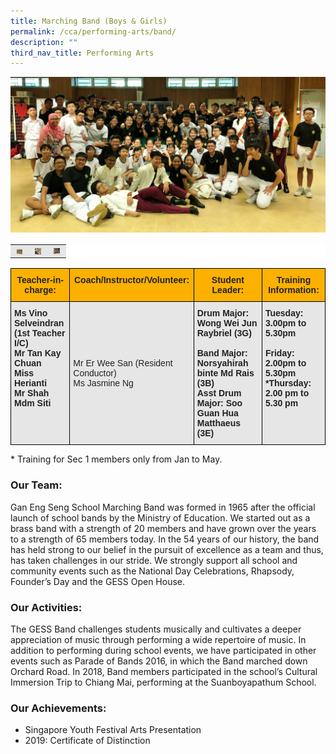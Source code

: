 ```yaml
---
title: Marching Band (Boys & Girls)
permalink: /cca/performing-arts/band/
description: ""
third_nav_title: Performing Arts
---
```

![](/images/GESSBAND2019.jpeg)

<table style="box-sizing: inherit; border-collapse: collapse; border-spacing: 0px; max-width: 100%; color: rgb(34, 34, 34); font-family: &quot;Source Sans Pro&quot;, sans-serif; font-size: 16px; font-style: normal; font-variant-ligatures: normal; font-variant-caps: normal; font-weight: 400; letter-spacing: normal; orphans: 2; text-align: start; text-transform: none; white-space: normal; widows: 2; word-spacing: 0px; -webkit-text-stroke-width: 0px; background-color: rgb(255, 255, 255); text-decoration-thickness: initial; text-decoration-style: initial; text-decoration-color: initial; width: 826.664px;"><tbody style="box-sizing: inherit;"><tr style="box-sizing: inherit; background: rgb(230, 230, 230);"><td style="box-sizing: inherit; padding: 5px 10px; width: 9px; text-align: center;"><a href="/images/SYF-Band-150x150.jpeg" target="_blank" rel="noopener noreferrer" style="box-sizing: inherit; background-color: transparent; transition: all 0.25s ease-in-out 0s; outline: 0px; color: rgb(255, 208, 26); text-decoration: underline;"><img class="aligncenter wp-image-19598 size-thumbnail" src="/images/SYF-Band-150x150.jpeg" alt="Syf Band" width="150" height="150" style="box-sizing: inherit; border: 0px; vertical-align: middle; max-width: 100%; height: auto; margin: auto; display: block; clear: both;"></a></td><td style="box-sizing: inherit; padding: 5px 10px; width: 10px; text-align: center;"><a href="/images/Band-Pic2-150x150.jpeg" target="_blank" rel="noopener noreferrer" style="box-sizing: inherit; background-color: transparent; transition: all 0.25s ease-in-out 0s; color: rgb(241, 174, 22); text-decoration: underline;"><img class="aligncenter wp-image-19596 size-thumbnail" src="/images/Band-Pic2-150x150.jpeg" alt="Band Pic2" width="150" height="150" style="box-sizing: inherit; border: 0px; vertical-align: middle; max-width: 100%; height: auto; margin: auto; display: block; clear: both;"></a></td><td style="box-sizing: inherit; padding: 5px 10px; width: 10px; text-align: center;"><a href="/images/Band-Pic1-150x150.jpeg" target="_blank" rel="noopener noreferrer" style="box-sizing: inherit; background-color: transparent; transition: all 0.25s ease-in-out 0s; color: rgb(241, 174, 22); text-decoration: underline;"><img class="aligncenter wp-image-19595 size-thumbnail" src="/images/Band-Pic1-150x150.jpeg" alt="Band Pic1" width="150" height="150" style="box-sizing: inherit; border: 0px; vertical-align: middle; max-width: 100%; height: auto; margin: auto; display: block; clear: both;"></a></td></tr></tbody></table>

<style type="text/css">
.tg  {border-collapse:collapse;border-spacing:0;}
.tg td{border-color:black;border-style:solid;border-width:1px;font-family:Arial, sans-serif;font-size:14px;
  overflow:hidden;padding:10px 5px;word-break:normal;}
.tg th{border-color:black;border-style:solid;border-width:1px;font-family:Arial, sans-serif;font-size:14px;
  font-weight:normal;overflow:hidden;padding:10px 5px;word-break:normal;}
.tg .tg-h5mn{background-color:#E6E6E6;color:#222;text-align:left;vertical-align:middle}
.tg .tg-5lr7{background-color:#FCB100;color:#222;font-weight:bold;text-align:center;vertical-align:top}
.tg .tg-rs0e{background-color:#E6E6E6;color:#222;font-weight:bold;text-align:left;vertical-align:top}
</style>
<table class="tg">
<thead>
  <tr>
    <th class="tg-5lr7"><span style="font-weight:bold">Teacher-in-charge:</span></th>
    <th class="tg-5lr7"><span style="font-weight:bold">Coach/Instructor/Volunteer:</span></th>
    <th class="tg-5lr7"><span style="font-weight:bold">Student Leader:</span></th>
    <th class="tg-5lr7"><span style="font-weight:bold">Training Information:</span></th>
  </tr>
</thead>
<tbody>
  <tr>
    <td class="tg-rs0e"><span style="font-weight:bold">Ms Vino Selveindran</span><br><span style="font-weight:bold">(1st Teacher I/C)</span><br>Mr Tan Kay Chuan<br>Miss Herianti<br>Mr Shah<br>Mdm Siti</td>
    <td class="tg-h5mn">Mr Er Wee San (Resident Conductor)<br>Ms Jasmine Ng</td>
    <td class="tg-rs0e"><span style="font-weight:bold">Drum Major</span>: Wong Wei Jun Raybriel (3G)<br><br><span style="font-weight:bold">Band Major</span>: Norsyahirah binte Md Rais (3B)<br><span style="font-weight:bold">Asst Drum Major</span>: Soo Guan Hua Matthaeus (3E)</td>
    <td class="tg-rs0e"><span style="font-weight:bold">Tuesday</span>: 3.00pm to 5.30pm<br><br><span style="font-weight:bold">Friday</span>: 2.00pm to 5.30pm<br>*<span style="font-weight:bold">Thursday</span>: 2.00 pm to 5.30 pm</td>
  </tr>
</tbody>
</table>

\* Training for Sec 1 members only from Jan to May.

### Our Team:

Gan Eng Seng School Marching Band was formed in 1965 after the official launch of school bands by the Ministry of Education. We started out as a brass band with a strength of 20 members and have grown over the years to a strength of 65 members today. In the 54 years of our history, the band has held strong to our belief in the pursuit of excellence as a team and thus, has taken challenges in our stride. We strongly support all school and community events such as the National Day Celebrations, Rhapsody, Founder’s Day and the GESS Open House.

### Our Activities:

The GESS Band challenges students musically and cultivates a deeper appreciation of music through performing a wide repertoire of music. In addition to performing during school events, we have participated in other events such as Parade of Bands 2016, in which the Band marched down Orchard Road. In 2018, Band members participated in the school’s Cultural Immersion Trip to Chiang Mai, performing at the Suanboyapathum School.

### Our Achievements:

*   Singapore Youth Festival Arts Presentation
*   2019: Certificate of Distinction
